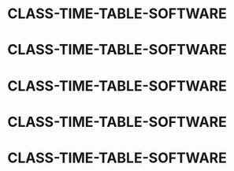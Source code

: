 # CLASS-TIME-TABLE-SOFTWARE
# CLASS-TIME-TABLE-SOFTWARE
# CLASS-TIME-TABLE-SOFTWARE
# CLASS-TIME-TABLE-SOFTWARE
# CLASS-TIME-TABLE-SOFTWARE
